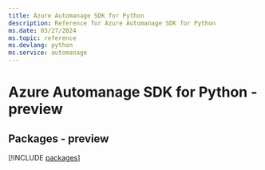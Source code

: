 ```yaml
---
title: Azure Automanage SDK for Python
description: Reference for Azure Automanage SDK for Python
ms.date: 03/27/2024
ms.topic: reference
ms.devlang: python
ms.service: automanage
---
```

# Azure Automanage SDK for Python - preview
## Packages - preview
[!INCLUDE [packages](automanage-index.md)]